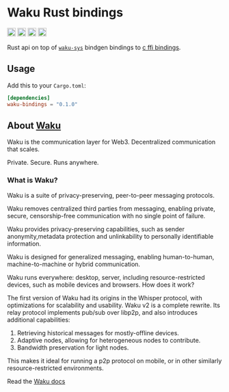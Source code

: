 # Waku Rust bindings

[<img alt="github" src="https://img.shields.io/badge/github-Github-red?style=for-the-badge&labelColor=555555&logo=github" height="20">](https://github.com/waku-org/waku-rust-bindings)
[<img alt="crates.io" src="https://img.shields.io/crates/v/waku-bindings.svg?style=for-the-badge&color=fc8d62&logo=rust" height="20">](https://crates.io/crates/waku-bindings)
[<img alt="docs.rs" src="https://img.shields.io/badge/doc/waku-bindings-66c2a5?style=for-the-badge&labelColor=555555&logo=docs.rs" height="20">](https://docs.rs/waku-bindings)
[<img alt="build status" src="https://img.shields.io/github/actions/workflow/status/waku-org/waku-rust-bindings/main.yml?branch=master" height="20">](https://github.com/waku-org/waku-rust-bindings/actions/workflows/main.yml?query=branch%3Amaster)

Rust api on top of [`waku-sys`](https://crates.io/crates/waku-sys) bindgen bindings to  [c ffi bindings](https://github.com/status-im/go-waku/blob/v0.2.2/library/README.md).


## Usage

Add this to your `Cargo.toml`:

```toml
[dependencies]
waku-bindings = "0.1.0"
```


## About [Waku](https://waku.org/)

Waku is the communication layer for Web3. Decentralized communication that scales.

Private. Secure. Runs anywhere.

### What is Waku?

Waku is a suite of privacy-preserving, peer-to-peer messaging protocols.

Waku removes centralized third parties from messaging, enabling private, secure, censorship-free communication with no single point of failure.

Waku provides privacy-preserving capabilities, such as sender anonymity,metadata protection and unlinkability to personally identifiable information.

Waku is designed for generalized messaging, enabling human-to-human, machine-to-machine or hybrid communication.

Waku runs everywhere: desktop, server, including resource-restricted devices, such as mobile devices and browsers.
How does it work?

The first version of Waku had its origins in the Whisper protocol, with optimizations for scalability and usability. Waku v2 is a complete rewrite. Its relay protocol implements pub/sub over libp2p, and also introduces additional capabilities:

1. Retrieving historical messages for mostly-offline devices.
2. Adaptive nodes, allowing for heterogeneous nodes to contribute.
3. Bandwidth preservation for light nodes.

This makes it ideal for running a p2p protocol on mobile, or in other similarly resource-restricted environments.



Read the [Waku docs](https://docs.wakuconnect.dev/)